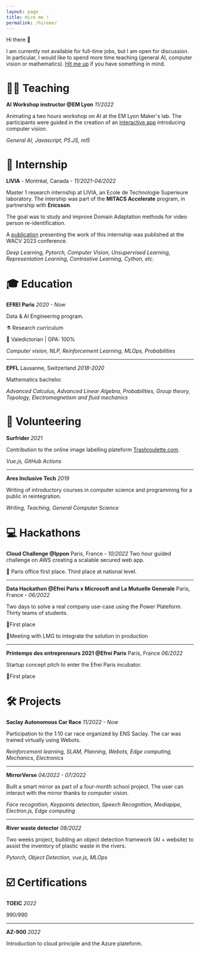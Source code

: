 ```yaml
---
layout: page
title: Hire me !
permalink: /hireme/
---
```


Hi there 👋

 I am currently not available for full-time jobs, but I am open for discussion. In particular, I would like to spend more time teaching (general AI, computer vision or mathematics). [Hit me up](https://www.linkedin.com/in/maximilien-dufau) if you have something in mind.

# 👨‍🏫 **Teaching**
**AI Workshop instructor @EM Lyon** *11/2022*

Animating a two hours workshop on AI at the EM Lyon Maker's lab. The participants were guided in the creation of an [interactive app](https://editor.p5js.org/Maxew/sketches/y5JLdjh_g) introducing computer vision.

*General AI, Javascript, P5.JS, ml5*


# 👔 **Internship**

**LIVIA** - Montréal, Canada - *11/2021-04/2022*

Master 1 research internship at LIVIA, an Ecole de Technologie Superieure laboratory. The intership was part of the **MITACS Accelerate** program, in partnership with **Ericsson**.

The goal was to study and improve Domain Adaptation methods for video person re-identification.

A [publication](https://arxiv.org/abs/2211.03626) presenting the work of this internship was published at the WACV 2023 conference.

*Deep Learning, Pytorch, Computer Vision, Unsupervised Learning, Representation Learning, Contrastive Learning, Cython, etc.*

# 🎓 **Education**
**EFREI Paris** *2020 - Now*

Data & AI Engineering program. 

⚗  Research curriculum 

🥇 Valedictorian | GPA: 100%

*Computer vision, NLP, Reinforcement Learning, MLOps, Probabilities*

----

**EPFL** Lausanne, Switzerland *2018-2020*

Mathematics bachelor.

*Advanced Calculus, Advanced Linear Algebra, Probabilities, Group theory, Topology, Electromagnetism and fluid mechanics*

# 🦾 **Volunteering**

**Surfrider** *2021*

Contribution to the online image labelling plateform [Trashroulette.com](https://www.trashroulette.com/).

*Vue.js, GitHub Actions*

---

**Ares Inclusive Tech** *2019*

Writing of introductory courses in computer science and programming for a public in reintegration.

*Writing, Teaching, General Computer Science*



# 💻 **Hackathons**

**Cloud Challenge @Ippon** Paris, France - *10/2022*
Two hour guided challenge on AWS creating a scalable secured web app.

🥇 Paris office first place. Third place at national level.

----

**Data Hackathon @Efrei Paris x Microsoft and La Mutuelle Generale** Paris, France - *06/2022*

Two days to solve a real company use-case using the Power Plateform. Thirty teams of students.

🥇First place

🤝Meeting with LMG to integrate the solution in production

---

**Printemps des entrepreneurs 2021 @Efrei Paris** Paris, France *06/2022*

Startup concept pitch to enter the Efrei Paris incubator.

🥇First place


# 🛠️ **Projects**
**Saclay Autonomous Car Race** *11/2022 - Now*

Participation to the 1:10 car race organized by ENS Saclay. The car was trained virtually using Webots.

*Reinforcement learning, SLAM, Planning, Webots, Edge computing, Mechanics, Electronics*

----

**MirrorVerse** *04/2022 - 07/2022*

Built a smart mirror as part of a four-month school project. The user can interact with the mirror thanks to computer vision.

*Face recognition, Keypoints detection, Speech Recognition, Mediapipe, Electron.js, Edge computing*

----

**River waste detector** *08/2022*

Two weeks project, building an object detection framework (AI + website) to assist the inventory of plastic waste in the rivers.

*Pytorch, Object Detection, vue.js, MLOps*


# ☑️ **Certifications**
**TOEIC** *2022*

990/990

----
**AZ-900** *2022*

Introduction to cloud principle and the Azure plateform.
